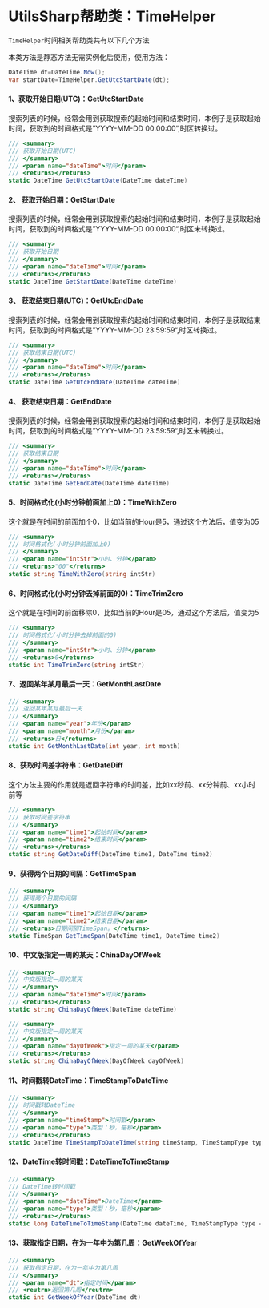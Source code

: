 # UtilsSharp帮助类：TimeHelper
`TimeHelper`时间相关帮助类共有以下几个方法

本类方法是静态方法无需实例化后使用，使用方法：

```c#
DateTime dt=DateTime.Now();
var startDate=TimeHelper.GetUtcStartDate(dt);
```

#### 1、获取开始日期(UTC)：GetUtcStartDate

搜索列表的时候，经常会用到获取搜索的起始时间和结束时间，本例子是获取起始时间，获取到的时间格式是”YYYY-MM-DD 00:00:00“,时区转换过。

```c#
/// <summary>
/// 获取开始日期(UTC)
/// </summary>
/// <param name="dateTime">时间</param>
/// <returns></returns>
static DateTime GetUtcStartDate(DateTime dateTime)
```

#### 2、 获取开始日期：GetStartDate

搜索列表的时候，经常会用到获取搜索的起始时间和结束时间，本例子是获取起始时间，获取到的时间格式是”YYYY-MM-DD 00:00:00“,时区未转换过。
```c#
/// <summary>
/// 获取开始日期
/// </summary>
/// <param name="dateTime">时间</param>
/// <returns></returns>
static DateTime GetStartDate(DateTime dateTime)
```
#### 3、 获取结束日期(UTC)：GetUtcEndDate

搜索列表的时候，经常会用到获取搜索的起始时间和结束时间，本例子是获取结束时间，获取到的时间格式是”YYYY-MM-DD 23:59:59“,时区转换过。
```c#
/// <summary>
/// 获取结束日期(UTC)
/// </summary>
/// <param name="dateTime">时间</param>
/// <returns></returns>
static DateTime GetUtcEndDate(DateTime dateTime)
```
#### 4、 获取结束日期：GetEndDate

搜索列表的时候，经常会用到获取搜索的起始时间和结束时间，本例子是获取起始时间，获取到的时间格式是”YYYY-MM-DD 23:59:59“,时区未转换过。
```c#
/// <summary>
/// 获取结束日期
/// </summary>
/// <param name="dateTime">时间</param>
/// <returns></returns>
static DateTime GetEndDate(DateTime dateTime)
```
#### 5、时间格式化(小时分钟前面加上0)：TimeWithZero

这个就是在时间的前面加个0，比如当前的Hour是5，通过这个方法后，值变为05
```c#
/// <summary>
/// 时间格式化(小时分钟前面加上0)
/// </summary>
/// <param name="intStr">小时、分钟</param>
/// <returns>"00"</returns>
static string TimeWithZero(string intStr)
```
#### 6、时间格式化(小时分钟去掉前面的0)：TimeTrimZero

这个就是在时间的前面移除0，比如当前的Hour是05，通过这个方法后，值变为5
```c#
/// <summary>
/// 时间格式化(小时分钟去掉前面的0)
/// </summary>
/// <param name="intStr">小时、分钟</param>
/// <returns>0</returns>
static int TimeTrimZero(string intStr)
```
#### 7、返回某年某月最后一天：GetMonthLastDate
```c#
/// <summary>
/// 返回某年某月最后一天
/// </summary>
/// <param name="year">年份</param>
/// <param name="month">月份</param>
/// <returns>日</returns>
static int GetMonthLastDate(int year, int month)
```
#### 8、获取时间差字符串：GetDateDiff

这个方法主要的作用就是返回字符串的时间差，比如xx秒前、xx分钟前、xx小时前等
```c#
/// <summary>
/// 获取时间差字符串
/// </summary>
/// <param name="time1">起始时间</param>
/// <param name="time2">结束时间</param>
/// <returns></returns>
static string GetDateDiff(DateTime time1, DateTime time2)
```
#### 9、获得两个日期的间隔：GetTimeSpan
```c#
/// <summary>
/// 获得两个日期的间隔
/// </summary>
/// <param name="time1">起始日期</param>
/// <param name="time2">结束日期</param>
/// <returns>日期间隔TimeSpan。</returns>
static TimeSpan GetTimeSpan(DateTime time1, DateTime time2)
```
#### 10、中文版指定一周的某天：ChinaDayOfWeek

```c#
/// <summary>
/// 中文版指定一周的某天
/// </summary>
/// <param name="dateTime">时间</param>
/// <returns></returns>
static string ChinaDayOfWeek(DateTime dateTime)
```

```c#
/// <summary>
/// 中文版指定一周的某天
/// </summary>
/// <param name="dayOfWeek">指定一周的某天</param>
/// <returns></returns>
static string ChinaDayOfWeek(DayOfWeek dayOfWeek)
```

#### 11、时间戳转DateTime：TimeStampToDateTime
```c#
/// <summary>
/// 时间戳转DateTime
/// </summary>
/// <param name="timeStamp">时间戳</param>
/// <param name="type">类型：秒，毫秒</param>
/// <returns></returns>
static DateTime TimeStampToDateTime(string timeStamp, TimeStampType type= TimeStampType.秒)
```
#### 12、DateTime转时间戳：DateTimeToTimeStamp
```c#
/// <summary>
/// DateTime转时间戳
/// </summary>
/// <param name="dateTime">DateTime</param>
/// <param name="type">类型：秒，毫秒</param>
/// <returns></returns>
static long DateTimeToTimeStamp(DateTime dateTime, TimeStampType type = TimeStampType.秒)
```
#### 13、获取指定日期，在为一年中为第几周：GetWeekOfYear
```c#
/// <summary>
/// 获取指定日期，在为一年中为第几周
/// </summary>
/// <param name="dt">指定时间</param>
/// <reutrn>返回第几周</reutrn>
static int GetWeekOfYear(DateTime dt)
```

